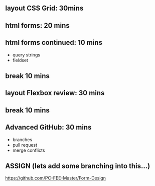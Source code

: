 ## layout CSS Grid: 30mins


## html forms: 20 mins

## html forms continued: 10 mins
- query strings
- fieldset

## break 10 mins

## layout Flexbox review: 30 mins

## break 10 mins

## Advanced GitHub: 30 mins
- branches
- pull request
- merge conflicts

## ASSIGN (lets add some branching into this...)
https://github.com/PC-FEE-Master/Form-Design